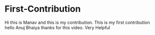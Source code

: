 # First-Contribution
Hi this is Manav and this is my contribution.
This is my first contribution
hello Anuj Bhaiya thanks for this video. Very Helpful

